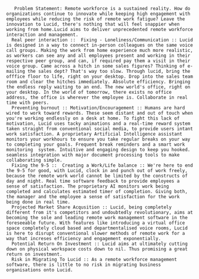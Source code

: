        Problem Statement: Remote workforce is a sustained reality. How do organizations continue to innovate while keeping high engagement with employees while reducing the risk of remote work fatigue? Leave the innovation to Lucid, there's nothing that will feel snappier when working from home.Lucid aims to deliver unprecedented remote workforce interaction and management.
      Real peer interaction ::  Fixing - Loneliness/Communication :: Lucid is designed in a way to connect in-person colleagues on the same voice call groups. Making the work from home experience much more realistic, as workers can see any and all employees present and working in their respective peer group, and can, if required pay them a visit in their voice group. Came across a hitch in some sales figures? Thinking of e-mailing the sales dept? That's way too slow. Through lucid, bring the offfice floor to life, right on your desktop. Drop into the sales team room and clear the hitches immediately. Absolute efficiency. Bringing the endless reply waiting to an end. The new world's office, right on your desktop. In the world of tomorrow, there exists no office address, the office is wherever the employee is. Collaborate in real time with peers. 
      Preventing burnout :: Motivation/Encouragement :: Humans are hard wired to work toward rewards. These seem distant and out of touch when you're working endlessly on a desk at home. To fight this lack of motivation, Lucid uses tacky animations and a real-time reward system taken straight from conventional social media, to provide users intant work satisfaction. A proprietary Artificial Intelligence assistant monitors your workhours to ensure you take regular breaks on your way to completing your goals. Frequent break reminders and a smart work monitoring  system. Intuitive and engaging design to keep you hooked. seamless integration with major document processing tools to make collaborating simple.
      Fixing the 9-5 ::  Creating a Work/Life balance :: We're here to end the 9-5 for good, with Lucid, clock in and punch out of work freely, because the remote work world cannot be limited by the constructs of day and night. Real time software feedback to provide employees a sense of satisfaction. The proprietary AI monitors work being completed and calculates estimated timer of completion. Giving both, the manager and the employee a sense of satisfaction for the work being done in real time.
      Projected Market Share Acqusition :: Lucid, being completely different from it's competitors and undoubtedly revolutionary, aims at becoming the sole and leading remote work management software in the foreseeable future. With features like introducing a virtual office space completely cloud based and departmentalised voice rooms, Lucid is here to disrupt conventional slower methods of remote work for a way that increses efficiency and engagement exponentially.
      Potential Return On Investment :: Lucid aims at ultimately cutting down on physical workspace costs down to nil. Thus promising a great return on investment. 
      Risk in Migrating To Lucid :: As a remote workforce management software, there is little to no risk in migrating business organisations onto Lucid.

